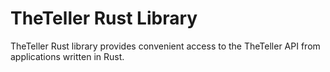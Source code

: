 # TheTeller Rust Library

TheTeller Rust library provides convenient access to the TheTeller API from applications written in Rust.
